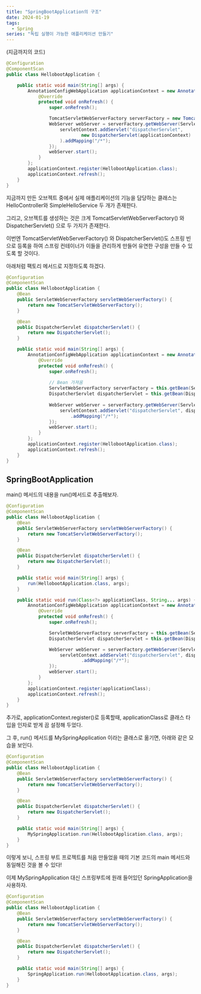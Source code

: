 ```yaml
---
title: "SpringBootApplication의 구조"
date: 2024-01-19
tags:
  - Spring
series: "독립 실행이 가능한 애플리케이션 만들기"
---
```

(지금까지의 코드)
```java
@Configuration
@ComponentScan
public class HellobootApplication {

    public static void main(String[] args) {
        AnnotationConfigWebApplication applicationContext = new AnnotationConfigWebApplicationContext() {
            @Override
            protected void onRefresh() {
                super.onRefresh();

                TomcatServletWebServerFactory serverFactory = new TomcatServletWebServerFactory();
                WebServer webServer = serverFactory.getWebServer(ServletContext -> {
                    servletContext.addServlet("dispatcherServlet",
                            new DispatcherServlet(applicationContext)
                    ).addMapping("/*");
                });
                webServer.start();
            }
        };
        applicationContext.register(HellobootApplication.class);
        applicationContext.refresh();
    }
}
```
지금까지 만든 오브젝트 중에서 실제 애플리케이션의 기능을 담당하는 클래스는 HelloController와 SimpleHelloService 두 개가 존재한다.

그리고, 오브젝트를 생성하는 것은 크게 TomcatServletWebServerFactory() 와 DispatcherServlet() 으로 두 가지가 존재한다.

이번엔 TomcatServletWebServerFactory() 와 DispatcherServlet()도 스프링 빈으로 등록을 하여 스프링 컨테이너가 이들을 관리하게 만들어 유연한 구성을 만들 수 있도록 할 것이다.

아래처럼 팩토리 메서드로 지정하도록 하겠다.
```java
@Configuration
@ComponentScan
public class HellobootApplication {
    @Bean
    public ServletWebServerFactory servletWebServerFactory() {
        return new TomcatServletWebServerFactory();
    }

    @Bean
    public DispatcherServlet dispatcherServlet() {
        return new DispatcherServlet();
    }

    public static void main(String[] args) {
        AnnotationConfigWebApplication applicationContext = new AnnotationConfigWebApplicationContext() {
            @Override
            protected void onRefresh() {
                super.onRefresh();
                
                // Bean 가져옴
                ServletWebServerFactory serverFactory = this.getBean(ServletWebServerFactory.class);
                DispatcherServlet dispatcherServlet = this.getBean(DispatcherServlet.class); 
                
                WebServer webServer = serverFactory.getWebServer(ServletContext -> {
                    servletContext.addServlet("dispatcherServlet", dispatcherServlet)
                        .addMapping("/*");
                });
                webServer.start();
            }
        };
        applicationContext.register(HellobootApplication.class);
        applicationContext.refresh();
    }
}
```

## SpringBootApplication
main() 메서드의 내용을 run()메서드로 추출해보자.
```java
@Configuration
@ComponentScan
public class HellobootApplication {
    @Bean
    public ServletWebServerFactory servletWebServerFactory() {
        return new TomcatServletWebServerFactory();
    }

    @Bean
    public DispatcherServlet dispatcherServlet() {
        return new DispatcherServlet();
    }

    public static void main(String[] args) {
        run(HellobootApplication.class, args);
    }

    public static void run(Class<?> applicationClass, String... args) {
        AnnotationConfigWebApplication applicationContext = new AnnotationConfigWebApplicationContext() {
            @Override
            protected void onRefresh() {
                super.onRefresh();

                ServletWebServerFactory serverFactory = this.getBean(ServletWebServerFactory.class);
                DispatcherServlet dispatcherServlet = this.getBean(DispatcherServlet.class);

                WebServer webServer = serverFactory.getWebServer(ServletContext -> {
                    servletContext.addServlet("dispatcherServlet", dispatcherServlet)
                            .addMapping("/*");
                });
                webServer.start();
            }
        };
        applicationContext.register(applicationClass);
        applicationContext.refresh();
    }
}
```

추가로, applicationContext.register()로 등록할때, applicationClass로 클래스 타입을 인자로 받게 끔 설정해 두었다.

그 후, run() 메서드를 MySpringApplication 이라는 클래스로 옮기면, 아래와 같은 모습을 보인다.
```java
@Configuration
@ComponentScan
public class HellobootApplication {
    @Bean
    public ServletWebServerFactory servletWebServerFactory() {
        return new TomcatServletWebServerFactory();
    }

    @Bean
    public DispatcherServlet dispatcherServlet() {
        return new DispatcherServlet();
    }

    public static void main(String[] args) {
        MySpringApplication.run(HellobootApplication.class, args);
    }
}
```

이렇게 보니, 스프링 부트 프로젝트를 처음 만들었을 때의 기본 코드의 main 메서드와 동일해진 것을 볼 수 있다!

이제 MySpringApplication 대신 스프링부트에 원래 들어있던 SpringApplication을 사용하자.

```java
@Configuration
@ComponentScan
public class HellobootApplication {
    @Bean
    public ServletWebServerFactory servletWebServerFactory() {
        return new TomcatServletWebServerFactory();
    }

    @Bean
    public DispatcherServlet dispatcherServlet() {
        return new DispatcherServlet();
    }

    public static void main(String[] args) {
        SpringApplication.run(HellobootApplication.class, args);
    }
}
```